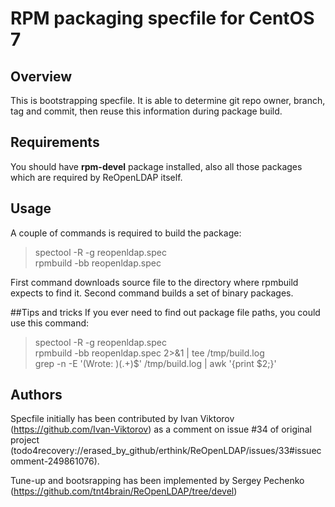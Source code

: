 # RPM packaging specfile for CentOS 7

## Overview
This is bootstrapping specfile. It is able to
determine git repo owner, branch, tag and commit, then
reuse this information during package build.

## Requirements
You should have **rpm-devel** package installed,
also all those packages which are required by ReOpenLDAP
itself.

## Usage
A couple of commands is required to build the package:

>spectool -R -g reopenldap.spec  
>rpmbuild -bb reopenldap.spec

First command downloads source file to the directory
where rpmbuild expects to find it. Second command builds
a set of binary packages.

##Tips and tricks
If you ever need to find out
package file paths, you could use this command:
>spectool -R -g reopenldap.spec  
>rpmbuild -bb reopenldap.spec 2>&1 | tee /tmp/build.log  
>grep -n -E '(Wrote: )(.+)$' /tmp/build.log | awk '{print $2;}'

## Authors
  Specfile initially has been contributed by Ivan Viktorov
  (https://github.com/Ivan-Viktorov) as a comment on issue #34
  of original project
  (todo4recovery://erased_by_github/erthink/ReOpenLDAP/issues/33#issuecomment-249861076).

  Tune-up and bootsrapping has been implemented by
  Sergey Pechenko (https://github.com/tnt4brain/ReOpenLDAP/tree/devel)
